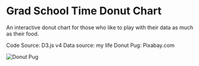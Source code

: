 # **Grad School Time Donut Chart**

An interactive donut chart for those who like to play with their data as much as their food.

Code Source: D3.js  v4
Data source: my life
Donut Pug: Pixabay.com

[Donut Chart by vickygisel]: https://bl.ocks.org/vickygisel/c3f4eb2b16b86dd0f641263383f05a13





![Donut Pug](C:\Users\katzv\Downloads\donut-pug.png)
